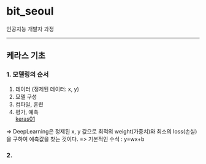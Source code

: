 # bit_seoul
인공지능 개발자 과정

<hr />

## 케라스 기초
### 1. 모델링의 순서
1. 데이터 (정제된 데이터: x, y)     
2. 모델 구성    
3. 컴파일, 훈련    
4. 평가, 예측    
[keras01](https://github.com/maiorem/bit_seoul/blob/main/Study/keras/keras01.py)     

=> DeepLearning은 정제된 x, y 값으로 최적의 weight(가중치)와 최소의 loss(손실)을 구하여 예측값을 찾는 것이다.
=> 기본적인 수식 : y=wx+b

### 2. 

